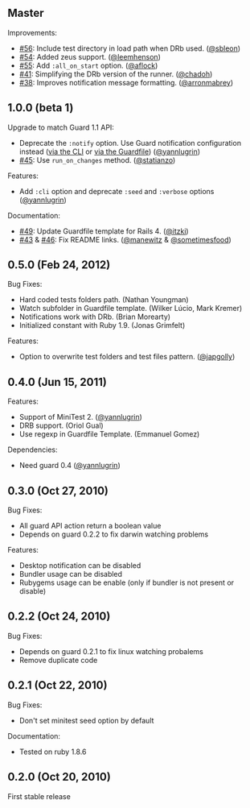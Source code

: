 ## Master

Improvements:

* [#56][]: Include test directory in load path when DRb used. ([@sbleon][])
* [#54][]: Added zeus support. ([@leemhenson][])
* [#55][]: Add `:all_on_start` option. ([@aflock][])
* [#41][]: Simplifying the DRb version of the runner. ([@chadoh][])
* [#38][]: Improves notification message formatting. ([@arronmabrey][])

## 1.0.0 (beta 1)

Upgrade to match Guard 1.1 API:

 * Deprecate the `:notify` option. Use Guard notification configuration instead ([via the CLI](https://github.com/guard/guard#-n--notify-option) or [via the Guardfile](https://github.com/guard/guard#notification)) ([@yannlugrin][])
 * [#45][]: Use `run_on_changes` method. ([@statianzo][])

Features:

 * Add `:cli` option and deprecate `:seed` and `:verbose` options ([@yannlugrin][])

Documentation:

 * [#49][]: Update Guardfile template for Rails 4. ([@itzki][])
 * [#43][] & [#46][]: Fix README links. ([@manewitz][] & [@sometimesfood][])

## 0.5.0 (Feb 24, 2012)

Bug Fixes:

 * Hard coded tests folders path. (Nathan Youngman)
 * Watch subfolder in Guardfile template. (Wilker Lúcio, Mark Kremer)
 * Notifications work with DRb. (Brian Morearty)
 * Initialized constant with Ruby 1.9. (Jonas Grimfelt)

Features:

 * Option to overwrite test folders and test files pattern. ([@japgolly][])

## 0.4.0 (Jun 15, 2011)

Features:

 * Support of MiniTest 2. ([@yannlugrin][])
 * DRB support. (Oriol Gual)
 * Use regexp in Guardfile Template. (Emmanuel Gomez)

Dependencies:

 * Need guard 0.4 ([@yannlugrin][])

## 0.3.0 (Oct 27, 2010)

Bug Fixes:

 * All guard API action return a boolean value
 * Depends on guard 0.2.2 to fix darwin watching problems

Features:

 * Desktop notification can be disabled
 * Bundler usage can be disabled
 * Rubygems usage can be enable (only if bundler is not present or disable)

## 0.2.2 (Oct 24, 2010)

Bug Fixes:

 * Depends on guard 0.2.1 to fix linux watching probalems
 * Remove duplicate code

## 0.2.1 (Oct 22, 2010)

Bug Fixes:

 * Don't set minitest seed option by default

Documentation:

 * Tested on ruby 1.8.6

## 0.2.0 (Oct 20, 2010)

First stable release

<!--- The following link definition list is generated by PimpMyChangelog --->
[#38]: https://github.com/guard/guard/issues/38
[#41]: https://github.com/guard/guard/issues/41
[#43]: https://github.com/guard/guard/issues/43
[#45]: https://github.com/guard/guard/issues/45
[#46]: https://github.com/guard/guard/issues/46
[#49]: https://github.com/guard/guard/issues/49
[#54]: https://github.com/guard/guard/issues/54
[#55]: https://github.com/guard/guard/issues/55
[#56]: https://github.com/guard/guard/issues/56
[@aflock]: https://github.com/aflock
[@arronmabrey]: https://github.com/arronmabrey
[@chadoh]: https://github.com/chadoh
[@itzki]: https://github.com/itzki
[@japgolly]: https://github.com/japgolly
[@leemhenson]: https://github.com/leemhenson
[@manewitz]: https://github.com/manewitz
[@sbleon]: https://github.com/sbleon
[@sometimesfood]: https://github.com/sometimesfood
[@statianzo]: https://github.com/statianzo
[@yannlugrin]: https://github.com/yannlugrin